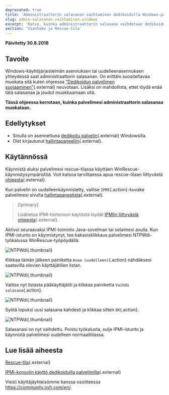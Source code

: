 ```yaml
---
deprecated: true
title: 'Administraattorin salasanan vaihtaminen dedikoidulla Windows-palvelimella'
slug: admin-salasanan-vaihtaminen-windows
excerpt: 'Katso, kuinka administraattorin salasana vaihdetaan dedikoidulla Windows-palvelimella'
section: 'Vianhaku ja Rescue-tila'
---
```


**Päivitetty 30.8.2018**

## Tavoite

Windows-käyttöjärjestelmän asennuksen tai uudelleenasennuksen yhteydessä saat administraattorin salasanan. On erittäin suositeltavaa muokata sitä kuten ohjeessa [“Dedikoidun palvelimen suojaaminen”](https://docs.ovh.com/fi/dedicated/dedikoidun-palvelimen-suojaaminen/){.external} neuvotaan. Lisäksi on mahdollista, ettet löydä enää tätä salasanaa ja joudut muokkaamaan sitä.

**Tässä ohjeessa kerrotaan, kuinka palvelimesi administraattorin salasanaa muokataan.**


## Edellytykset

* Sinulla on asennettuna [dedikoitu palvelin](https://www.ovh-hosting.fi/dedikoidut_palvelimet/){.external} Windowsilla.
* Olet kirjautunut [hallintapaneeliin](https://www.ovh.com/auth/?action=gotomanager){.external}.


## Käytännössä

Käynnistä aluksi palvelimesi rescue-tilassa käyttäen WinRescue-käynnistysympäristöä. Voit katsoa tarvittaessa apua rescue-tilaan liittyvästä [ohjeesta](https://docs.ovh.com/fi/dedicated/ovh-rescue/){.external}. 

Kun palvelin on uudelleenkäynnistetty, valitse `IPMI`{.action}-kuvake palvelimesi sivulta [hallintapaneelista](https://www.ovh.com/auth/?action=gotomanager){.external}.

> [!primary]
>
> Lisätietoa IPMI-toiminnon käytöstä löydät [IPMIin liittyvästä ohjeesta](https://docs.ovh.com/fi/dedicated/ipmi-konsolin-kaytto-dedikoidut-palvelimet/){.external}.
>

Aktivoi seuraavaksi IPMI-toiminto Java-sovelman tai selaimesi avulla. Kun IPMI-istunto on käynnistynyt, tee kaksoisklikkaus palvelimesi NTPWdi-työkalussa WinRescue-työpöydällä.

![NTPWdi](images/ntpwdi-tool-01.png){.thumbnail}

Klikkaa tämän jälkeen painiketta `Avaa (uudelleen)`{.action} nähdäksesi saatavilla olevien käyttäjätilien listan.

![NTPWdi](images/ntpwdi-tool-02.png){.thumbnail}

Valitse nyt listasta pääkäyttäjätili ja klikkaa painiketta `Vaihda salasana`{.action}.

![NTPWdi](images/ntpwdi-tool-03.png){.thumbnail}

Syötä lopuksi uusi salasana kahdesti ja klikkaa sitten `OK`{.action}.

![NTPWdi](images/ntpwdi-tool-04.png){.thumbnail}

Salasanasi on nyt vaihdettu. Poistu työkalusta, sulje IPMI-istunto ja käynnistä palvelimesi uudelleen normaalitilassa.


## Lue lisää aiheesta

[Rescue-tila](https://docs.ovh.com/fi/dedicated/ovh-rescue){.external}

[IPMI-konsolin käyttö dedikoiduilla palvelimilla](https://docs.ovh.com/fi/dedicated/ipmi-konsolin-kaytto-dedikoidut-palvelimet/){.external}

Viesti käyttäjäyhteisömme kanssa osoitteessa <https://community.ovh.com/en/>.
